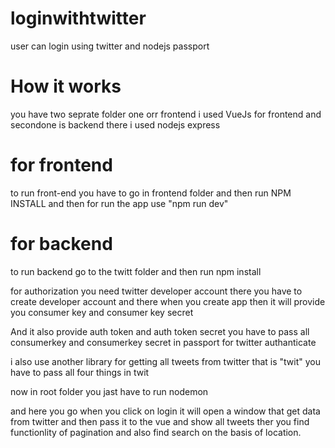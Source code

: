 # loginwithtwitter
user can login using twitter and nodejs passport

# How it works
you have two seprate folder one orr frontend i used VueJs for frontend and secondone is backend there i used nodejs express

# for frontend 

to run front-end you have to go in frontend folder and then run NPM INSTALL
and then for run the app use "npm run dev"

# for backend

to run backend go to the twitt folder and then run npm install

for authorization you need twitter developer account there you have to create developer account and there when you create app then it will provide you consumer key and consumer key secret

And it also provide auth token and auth token secret
you have to pass all consumerkey and consumerkey secret in passport for twitter authanticate

i also use another library for getting all tweets from twitter that is "twit" you have to pass all four things in twit

now in root folder you  jast have to run nodemon


and here you go when you click on login it will open a window that get data from twitter and then pass it to the vue and show all tweets ther you find functionlity of pagination and also find search on the basis of location.


